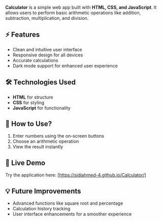 **Calculator** is a simple web app built with **HTML, CSS, and JavaScript**. It allows users to perform basic arithmetic operations like addition, subtraction, multiplication, and division.  

## ⚡ Features  
- Clean and intuitive user interface  
- Responsive design for all devices  
- Accurate calculations  
- Dark mode support for enhanced user experience  

## 🛠️ Technologies Used  
- **HTML** for structure  
- **CSS** for styling  
- **JavaScript** for functionality  

## 📌 How to Use?  
1. Enter numbers using the on-screen buttons  
2. Choose an arithmetic operation  
3. View the result instantly

## 🌟 Live Demo  
Try the application here: [https://sidiahmed-4.github.io/Calculator/]  


## 💡 Future Improvements  
- Advanced functions like square root and percentage  
- Calculation history tracking  
- User interface enhancements for a smoother experience  
